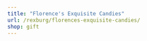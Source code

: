 ```yaml
---
title: "Florence's Exquisite Candies"
url: /rexburg/florences-exquisite-candies/
shop: gift
---
```

